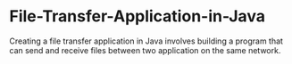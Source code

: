 # File-Transfer-Application-in-Java
Creating a file transfer application in Java involves building a program that can send and receive files between two application  on  the same network.
